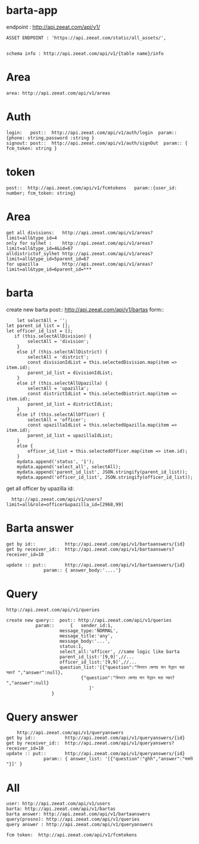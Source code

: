 # barta-app

endpoint : http://api.zeeat.com/api/v1/

    ASSET ENDPOINT : 'https://api.zeeat.com/static/all_assets/',
   

    schema info : http://api.zeeat.com/api/v1/{table name}/info
    
# Area

    area: http://api.zeeat.com/api/v1/areas
    
# Auth
    login:   post::  http://api.zeeat.com/api/v1/auth/login  param::{phone: string,password :string }
    signout: post::  http://api.zeeat.com/api/v1/auth/signOut  param:: { fcm_token: string }

# token
    post::  http://api.zeeat.com/api/v1/fcmtokens   param::{user_id: number; fcm_token: string}
    
# Area     
    get all divisions:   http://api.zeeat.com/api/v1/areas?limit=all&type_id=4
    only for sylhet :    http://api.zeeat.com/api/v1/areas?limit=all&type_id=4&id=67
    alldistrictof_sylhet http://api.zeeat.com/api/v1/areas?limit=all&type_id=5parent_id=67 
    for upazilla         http://api.zeeat.com/api/v1/areas?limit=all&type_id=6parent_id=***

# barta 
   create new barta 
   post::  http://api.zeeat.com/api/v1/bartas
    form::
    
        let selectAll = '';
	let parent_id_list = [];
	let officer_id_list = [];
       if (this.selectAllDivision) {
			selectAll = 'division';
		}
        else if (this.selectAllDistrict) {
			selectAll = 'district';
			const divisionIdList = this.selectedDivision.map(item => item.id);
			parent_id_list = divisionIdList;
		} 
        else if (this.selectAllUpazilla) {
			selectAll = 'upazilla';
			const districtIdList = this.selectedDistrict.map(item => item.id);
			parent_id_list = districtIdList;
		}
        else if (this.selectAllOfficer) {
			selectAll = 'officer';
			const upazillaIdList = this.selectedUpazilla.map(item => item.id);
			parent_id_list = upazillaIdList;
		} 
        else {
			officer_id_list = this.selectedOfficer.map(item => item.id);
		}
        mydata.append('status', '1');
		mydata.append('select_all', selectAll);
		mydata.append('parent_id_list', JSON.stringify(parent_id_list));
		mydata.append('officer_id_list', JSON.stringify(officer_id_list));
   
  get all officer by upazilla id:
  
  	  http://api.zeeat.com/api/v1/users?limit=all&role=officer&upazilla_id=[2968,99]
	  
	  
	
# Barta answer
	get by id::           http://api.zeeat.com/api/v1/bartaanswers/{id}
	get by receiver_id::  http://api.zeeat.com/api/v1/bartaanswers?receiver_id=10
	
   	update :: put::       http://api.zeeat.com/api/v1/bartaanswers/{id} 
			      param:: { answer_body:'....'}
	
# Query  
	http://api.zeeat.com/api/v1/queries
	
	create new query::  post:: http://api.zeeat.com/api/v1/queries  
			   param::      {	sender_id:1,
						message_type:'NORMAL',
						message_title:'any',
						message_body:'...',
						status:1,
						select_all:'officer', //same logic like barta
						parent_id_list:'[9,9]',//...
						officer_id_list:'[9,9]',//...
						question_list:'[{"question":"কিভাবে জেলার মান উন্নয়ন করা সম্ভব? ","answer":null},
								{"question":"কিভাবে জেলার মান উন্নয়ন করা সম্ভব? ","answer":null}
							       ]'
					 } 
 # Query answer
 		http://api.zeeat.com/api/v1/queryanswers
	get by id::           http://api.zeeat.com/api/v1/queryanswers/{id}
	get by receiver_id::  http://api.zeeat.com/api/v1/queryanswers?receiver_id=10
	update :: put::       http://api.zeeat.com/api/v1/queryanswers/{id} 
			      param:: { answer_list: '[{"question":"ghh","answer":"জরুরি "}]' }
 



# All
        

    user: http://api.zeeat.com/api/v1/users
    barta: http://api.zeeat.com/api/v1/bartas
    barta answer: http://api.zeeat.com/api/v1/bartaanswers
    query(prosno): http://api.zeeat.com/api/v1/queries
    query answer : http://api.zeeat.com/api/v1/queryanswers

    fcm token:  http://api.zeeat.com/api/v1/fcmtokens

